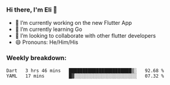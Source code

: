 ### Hi there, I'm Eli 👋
- 🔭 I’m currently working on the new Flutter App
- 🌱 I’m currently learning Go
- 🦄 I’m looking to collaborate with other flutter developers
- 😄 Pronouns: He/Him/His

### Weekly breakdown:
<!--START_SECTION:waka-->

```text
Dart   3 hrs 46 mins   ███████████████████████▒░   92.68 %
YAML   17 mins         █▓░░░░░░░░░░░░░░░░░░░░░░░   07.32 %
```

<!--END_SECTION:waka-->
